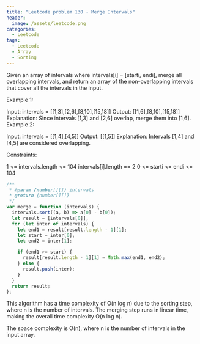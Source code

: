 ```yaml
---
title: "Leetcode problem 130 - Merge Intervals"
header:
  image: /assets/leetcode.png
categories:
  - Leetcode
tags:
  - Leetcode
  - Array
  - Sorting
---
```


Given an array of intervals where intervals[i] = [starti, endi], merge all overlapping intervals, and return an array of the non-overlapping intervals that cover all the intervals in the input.

Example 1:

Input: intervals = [[1,3],[2,6],[8,10],[15,18]]
Output: [[1,6],[8,10],[15,18]]
Explanation: Since intervals [1,3] and [2,6] overlap, merge them into [1,6].
Example 2:

Input: intervals = [[1,4],[4,5]]
Output: [[1,5]]
Explanation: Intervals [1,4] and [4,5] are considered overlapping.

Constraints:

1 <= intervals.length <= 104
intervals[i].length == 2
0 <= starti <= endi <= 104

```js
/**
 * @param {number[][]} intervals
 * @return {number[][]}
 */
var merge = function (intervals) {
  intervals.sort((a, b) => a[0] - b[0]);
  let result = [intervals[0]];
  for (let inter of intervals) {
    let end1 = result[result.length - 1][1];
    let start = inter[0];
    let end2 = inter[1];

    if (end1 >= start) {
      result[result.length - 1][1] = Math.max(end1, end2);
    } else {
      result.push(inter);
    }
  }
  return result;
};
```

This algorithm has a time complexity of O(n log n) due to the sorting step, where n is the number of intervals. The merging step runs in linear time, making the overall time complexity O(n log n).

The space complexity is O(n), where n is the number of intervals in the input array.
